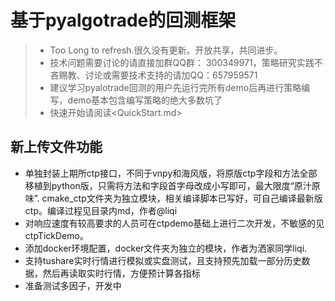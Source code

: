# 基于pyalgotrade的回测框架
>- Too Long to refresh.很久没有更新。开放共享，共同进步。
>- 技术问题需要讨论的请直接加群QQ群： 300349971，策略研究实践不吝赐教、讨论或需要技术支持的请加QQ：657959571
>- 建议学习pyalotrade回测的用户先运行完所有demo后再进行策略编写，demo基本包含编写策略的绝大多数坑了
>- 快速开始请阅读<QuickStart.md>
## 新上传文件功能 ##
- 单独封装上期所ctp接口，不同于vnpy和海风版，将原版ctp字段和方法全部移植到python版，只需将方法和字段首字母改成小写即可，最大限度“原汁原味”.
  cmake_ctp文件夹为独立模块，相关编译脚本已写好，可自己编译最新版ctp。编译过程见目录内md，作者@liqi
- 对响应速度有较高要求的人员可在ctpdemo基础上进行二次开发，不敏感的见ctpTickDemo。
- 添加docker环境配置，docker文件夹为独立的模块，作者为洒家同学liqi.
- 支持tushare实时行情进行模拟或实盘测试，且支持预先加载一部分历史数据，然后再读取实时行情，方便预计算各指标
- 准备测试多因子，开发中
